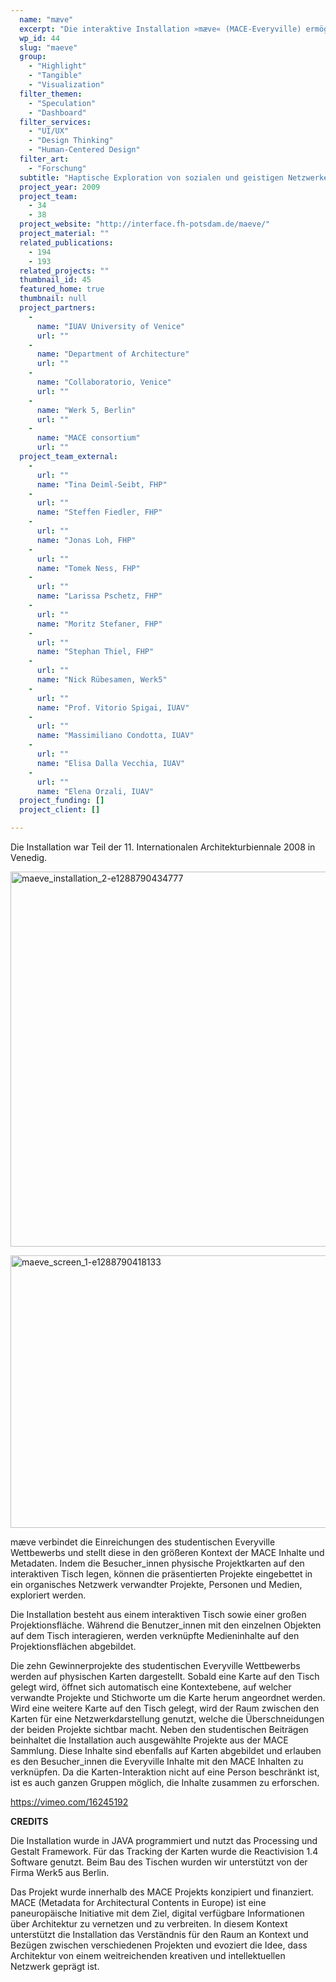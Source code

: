 ```yaml
---
  name: "mæve"
  excerpt: "Die interaktive Installation »mæve« (MACE-Everyville) ermöglicht die visuelle und haptische exploration sozialer und intellektueller Netzwerke von Architektur Projekten."
  wp_id: 44
  slug: "maeve"
  group: 
    - "Highlight"
    - "Tangible"
    - "Visualization"
  filter_themen: 
    - "Speculation"
    - "Dashboard"
  filter_services: 
    - "UI/UX"
    - "Design Thinking"
    - "Human-Centered Design"
  filter_art: 
    - "Forschung"
  subtitle: "Haptische Exploration von sozialen und geistigen Netzwerken"
  project_year: 2009
  project_team: 
    - 34
    - 38
  project_website: "http://interface.fh-potsdam.de/maeve/"
  project_material: ""
  related_publications: 
    - 194
    - 193
  related_projects: ""
  thumbnail_id: 45
  featured_home: true
  thumbnail: null
  project_partners: 
    - 
      name: "IUAV University of Venice"
      url: ""
    - 
      name: "Department of Architecture"
      url: ""
    - 
      name: "Collaboratorio, Venice"
      url: ""
    - 
      name: "Werk 5, Berlin"
      url: ""
    - 
      name: "MACE consortium"
      url: ""
  project_team_external: 
    - 
      url: ""
      name: "Tina Deiml-Seibt, FHP"
    - 
      url: ""
      name: "Steffen Fiedler, FHP"
    - 
      url: ""
      name: "Jonas Loh, FHP"
    - 
      url: ""
      name: "Tomek Ness, FHP"
    - 
      url: ""
      name: "Larissa Pschetz, FHP"
    - 
      url: ""
      name: "Moritz Stefaner, FHP"
    - 
      url: ""
      name: "Stephan Thiel, FHP"
    - 
      url: ""
      name: "Nick Rübesamen, Werk5"
    - 
      url: ""
      name: "Prof. Vitorio Spigai, IUAV"
    - 
      url: ""
      name: "Massimiliano Condotta, IUAV"
    - 
      url: ""
      name: "Elisa Dalla Vecchia, IUAV"
    - 
      url: ""
      name: "Elena Orzali, IUAV"
  project_funding: []
  project_client: []

---
```

<p>Die Installation war Teil der 11. Internationalen Architekturbiennale 2008 in Venedig.

<a href="http://dev.jorditost.com/idl/wp-content/uploads/2015/06/maeve_installation_2-e1288790434777.jpg"><img class="alignnone size-full wp-image-47" src="http://dev.jorditost.com/idl/wp-content/uploads/2015/06/maeve_installation_2-e1288790434777.jpg" alt="maeve_installation_2-e1288790434777" width="800" height="600" /></a>

<a href="http://dev.jorditost.com/idl/wp-content/uploads/2015/06/maeve_screen_1-e1288790418133.png"><img class="alignnone size-full wp-image-48" src="http://dev.jorditost.com/idl/wp-content/uploads/2015/06/maeve_screen_1-e1288790418133.png" alt="maeve_screen_1-e1288790418133" width="800" height="436" /></a>

mæve verbindet die Einreichungen des studentischen Everyville Wettbewerbs und stellt diese in den größeren Kontext der MACE Inhalte und Metadaten. Indem die Besucher_innen physische Projektkarten auf den interaktiven Tisch legen, können die präsentierten Projekte eingebettet in ein organisches Netzwerk verwandter Projekte, Personen und Medien, exploriert werden.

Die Installation besteht aus einem interaktiven Tisch sowie einer großen Projektionsfläche. Während die Benutzer_innen mit den einzelnen Objekten auf dem Tisch interagieren, werden verknüpfte Medieninhalte auf den Projektionsflächen abgebildet.

Die zehn Gewinnerprojekte des studentischen Everyville Wettbewerbs werden auf physischen Karten dargestellt. Sobald eine Karte auf den Tisch gelegt wird, öffnet sich automatisch eine Kontextebene, auf welcher verwandte Projekte und Stichworte um die Karte herum angeordnet werden. Wird eine weitere Karte auf den Tisch gelegt, wird der Raum zwischen den Karten für eine Netzwerkdarstellung genutzt, welche die Überschneidungen der beiden Projekte sichtbar macht. Neben den studentischen Beiträgen beinhaltet die Installation auch ausgewählte Projekte aus der MACE Sammlung. Diese Inhalte sind ebenfalls auf Karten abgebildet und erlauben es den Besucher_innen die Everyville Inhalte mit den MACE Inhalten zu verknüpfen. Da die Karten-Interaktion nicht auf eine Person beschränkt ist, ist es auch ganzen Gruppen möglich, die Inhalte zusammen zu erforschen.

https://vimeo.com/16245192

<strong>CREDITS</strong>

Die Installation wurde in JAVA programmiert und nutzt das Processing und Gestalt Framework. Für das Tracking der Karten wurde die Reactivision 1.4 Software genutzt. Beim Bau des Tischen wurden wir unterstützt von der Firma Werk5 aus Berlin.

Das Projekt wurde innerhalb des MACE Projekts konzipiert und finanziert. MACE (Metadata for Architectural Contents in Europe) ist eine paneuropäische Initiative mit dem Ziel, digital verfügbare Informationen über Architektur zu vernetzen und zu verbreiten. In diesem Kontext unterstützt die Installation das Verständnis für den Raum an Kontext und Bezügen zwischen verschiedenen Projekten und evoziert die Idee, dass Architektur von einem weitreichenden kreativen und intellektuellen Netzwerk geprägt ist.</p>